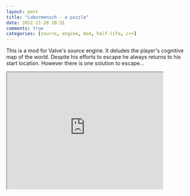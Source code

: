 ```yaml
---
layout: post
title: "Labormensch - a puzzle"
date: 2012-11-28 20:31
comments: true
categories: [source, engine, mod, half-life, c++] 
---
```

This is a mod for Valve's source engine. It deludes the player's cognitive map of the world. Despite his efforts to escape he always returns to his start location. However there is one solution to escape... 
<iframe class="youtube-player" width="420" height="315" src="http://www.youtube.com/embed/3QaHo0QgKeQ"></iframe>
